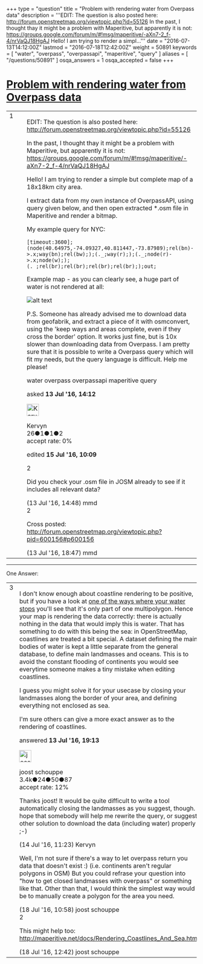 +++
type = "question"
title = "Problem with rendering water from Overpass data"
description = '''EDIT:  The question is also posted here: http://forum.openstreetmap.org/viewtopic.php?id=55126 In the past, I thought thay it might be a problem with Maperitive, but apparently it is not: https://groups.google.com/forum/m/#!msg/maperitive/-aXn7-2_f-4/nrVaQJ18HgAJ Hello! I am trying to render a simpl...'''
date = "2016-07-13T14:12:00Z"
lastmod = "2016-07-18T12:42:00Z"
weight = 50891
keywords = [ "water", "overpass", "overpassapi", "maperitive", "query" ]
aliases = [ "/questions/50891" ]
osqa_answers = 1
osqa_accepted = false
+++

<div class="headNormal">

# [Problem with rendering water from Overpass data](/questions/50891/problem-with-rendering-water-from-overpass-data)

</div>

<div id="main-body">

<div id="askform">

<table id="question-table" style="width:100%;">
<colgroup>
<col style="width: 50%" />
<col style="width: 50%" />
</colgroup>
<tbody>
<tr>
<td style="width: 30px; vertical-align: top"><div class="vote-buttons">
<span id="post-50891-upvote" class="ajax-command post-vote up" rel="nofollow" title="I like this post (click again to cancel)"> </span>
<div id="post-50891-score" class="post-score" title="current number of votes">
1
</div>
<span id="post-50891-downvote" class="ajax-command post-vote down" rel="nofollow" title="I dont like this post (click again to cancel)"> </span> <span id="favorite-mark" class="ajax-command favorite-mark" rel="nofollow" title="mark/unmark this question as favorite (click again to cancel)"> </span>
<div id="favorite-count" class="favorite-count">
&#10;</div>
</div></td>
<td><div id="item-right">
<div class="question-body">
<p>EDIT: The question is also posted here: <a href="http://forum.openstreetmap.org/viewtopic.php?id=55126">http://forum.openstreetmap.org/viewtopic.php?id=55126</a></p>
<p>In the past, I thought thay it might be a problem with Maperitive, but apparently it is not: <a href="https://groups.google.com/forum/m/#!msg/maperitive/-aXn7-2_f-4/nrVaQJ18HgAJ">https://groups.google.com/forum/m/#!msg/maperitive/-aXn7-2_f-4/nrVaQJ18HgAJ</a></p>
<p>Hello! I am trying to render a simple but complete map of a 18x18km city area.</p>
<p>I extract data from my own instance of OverpassAPI, using query given below, and then open extracted *.osm file in Maperitive and render a bitmap.</p>
<p>My example query for NYC:</p>
<pre><code>[timeout:3600];(node(40.64975,-74.09327,40.811447,-73.87989);rel(bn)-&gt;.x;way(bn);rel(bw););(._;way(r););(._;node(r)-&gt;.x;node(w););(._;rel(br);rel(br);rel(br);rel(br););out;</code></pre>
<p>Example map - as you can clearly see, a huge part of water is not rendered at all:</p>
<p><img src="/upfiles/NYC.jpg" alt="alt text" /></p>
<p>P.S. Someone has already advised me to download data from geofabrik, and extract a piece of it with osmconvert, using the 'keep ways and areas complete, even if they cross the border' option. It works just fine, but is 10x slower than downloading data from Overpass. I am pretty sure that it is possible to write a Overpass query which will fit my needs, but the query language is difficult. Help me please!</p>
</div>
<div id="question-tags" class="tags-container tags">
<span class="post-tag tag-link-water" rel="tag" title="see questions tagged &#39;water&#39;">water</span> <span class="post-tag tag-link-overpass" rel="tag" title="see questions tagged &#39;overpass&#39;">overpass</span> <span class="post-tag tag-link-overpassapi" rel="tag" title="see questions tagged &#39;overpassapi&#39;">overpassapi</span> <span class="post-tag tag-link-maperitive" rel="tag" title="see questions tagged &#39;maperitive&#39;">maperitive</span> <span class="post-tag tag-link-query" rel="tag" title="see questions tagged &#39;query&#39;">query</span>
</div>
<div id="question-controls" class="post-controls">
&#10;</div>
<div class="post-update-info-container">
<div class="post-update-info post-update-info-user">
<p>asked <strong>13 Jul '16, 14:12</strong></p>
<img src="https://secure.gravatar.com/avatar/83574717ad22ec1c6ed654911a88ff9d?s=32&amp;d=identicon&amp;r=g" class="gravatar" width="32" height="32" alt="Kervyn&#39;s gravatar image" />
<p><span>Kervyn</span><br />
<span class="score" title="26 reputation points">26</span><span title="1 badges"><span class="badge1">●</span><span class="badgecount">1</span></span><span title="1 badges"><span class="silver">●</span><span class="badgecount">1</span></span><span title="2 badges"><span class="bronze">●</span><span class="badgecount">2</span></span><br />
<span class="accept_rate" title="Rate of the user&#39;s accepted answers">accept rate:</span> <span title="Kervyn has no accepted answers">0%</span></p>
</img>
</div>
<div class="post-update-info post-update-info-edited">
<p><span> edited <strong>15 Jul '16, 10:09</strong> </span></p>
</div>
</div>
<div id="comments-container-50891" class="comments-container">
<span id="50894"></span>
<div id="comment-50894" class="comment">
<div id="post-50894-score" class="comment-score">
2
</div>
<div class="comment-text">
<p>Did you check your .osm file in JOSM already to see if it includes all relevant data?</p>
</div>
<div id="comment-50894-info" class="comment-info">
<span class="comment-age">(13 Jul '16, 14:48)</span> <span class="comment-user userinfo">mmd</span>
</div>
</div>
<span id="50900"></span>
<div id="comment-50900" class="comment">
<div id="post-50900-score" class="comment-score">
2
</div>
<div class="comment-text">
<p>Cross posted: <a href="http://forum.openstreetmap.org/viewtopic.php?pid=600156#p600156">http://forum.openstreetmap.org/viewtopic.php?pid=600156#p600156</a></p>
</div>
<div id="comment-50900-info" class="comment-info">
<span class="comment-age">(13 Jul '16, 18:47)</span> <span class="comment-user userinfo">mmd</span>
</div>
</div>
</div>
<div id="comment-tools-50891" class="comment-tools">
&#10;</div>
<div class="clear">
&#10;</div>
<div id="comment-50891-form-container" class="comment-form-container">
&#10;</div>
<div class="clear">
&#10;</div>
</div></td>
</tr>
</tbody>
</table>

------------------------------------------------------------------------

<div class="tabBar">

<span id="sort-top"></span>

<div class="headQuestions">

One Answer:

</div>

</div>

<span id="50901"></span>

<div id="answer-container-50901" class="answer">

<table style="width:100%;">
<colgroup>
<col style="width: 50%" />
<col style="width: 50%" />
</colgroup>
<tbody>
<tr>
<td style="width: 30px; vertical-align: top"><div class="vote-buttons">
<span id="post-50901-upvote" class="ajax-command post-vote up" rel="nofollow" title="I like this post (click again to cancel)"> </span>
<div id="post-50901-score" class="post-score" title="current number of votes">
3
</div>
<span id="post-50901-downvote" class="ajax-command post-vote down" rel="nofollow" title="I dont like this post (click again to cancel)"> </span>
</div></td>
<td><div class="item-right">
<div class="answer-body">
<p>I don't know enough about coastline rendering to be positive, but if you have a look at <a href="https://www.openstreetmap.org/way/179057060">one of the ways where your water stops</a> you'll see that it's only part of one multipolygon. Hence your map is rendering the data correctly: there is actually nothing in the data that would imply this is water. That has something to do with this being the sea: in OpenStreetMap, coastlines are treated a bit special. A dataset defining the main bodies of water is kept a little separate from the general database, to define main landmasses and oceans. This is to avoid the constant flooding of continents you would see everytime someone makes a tiny mistake when editing coastlines.</p>
<p>I guess you might solve it for your usecase by closing your landmasses along the border of your area, and defining everything not enclosed as sea.</p>
<p>I'm sure others can give a more exact answer as to the rendering of coastlines.</p>
</div>
<div class="answer-controls post-controls">
&#10;</div>
<div class="post-update-info-container">
<div class="post-update-info post-update-info-user">
<p>answered <strong>13 Jul '16, 19:13</strong></p>
<img src="https://secure.gravatar.com/avatar/1df835d513b1282e0edd7405d29cd8d9?s=32&amp;d=identicon&amp;r=g" class="gravatar" width="32" height="32" alt="joost%20schouppe&#39;s gravatar image" />
<p><span>joost schouppe</span><br />
<span class="score" title="3427 reputation points"><span>3.4k</span></span><span title="24 badges"><span class="badge1">●</span><span class="badgecount">24</span></span><span title="50 badges"><span class="silver">●</span><span class="badgecount">50</span></span><span title="87 badges"><span class="bronze">●</span><span class="badgecount">87</span></span><br />
<span class="accept_rate" title="Rate of the user&#39;s accepted answers">accept rate:</span> <span title="joost schouppe has 9 accepted answers">12%</span></p>
</div>
</div>
<div id="comments-container-50901" class="comments-container">
<span id="50905"></span>
<div id="comment-50905" class="comment">
<div id="post-50905-score" class="comment-score">
&#10;</div>
<div class="comment-text">
<p>Thanks joost! It would be quite difficult to write a tool automatically closing the landmasses as you suggest, though. I hope that somebody will help me rewrite the query, or suggest other solution to download the data (including water) properly ;-)</p>
</div>
<div id="comment-50905-info" class="comment-info">
<span class="comment-age">(14 Jul '16, 11:23)</span> <span class="comment-user userinfo">Kervyn</span>
</div>
</div>
<span id="50965"></span>
<div id="comment-50965" class="comment">
<div id="post-50965-score" class="comment-score">
&#10;</div>
<div class="comment-text">
<p>Well, I'm not sure if there's a way to let overpass return you data that doesn't exist :) (i.e. continents aren't regular polygons in OSM) But you could refrase your question into "how to get closed landmasses with overpass" or something like that. Other than that, I would think the simplest way would be to manually create a polygon for the area you need.</p>
</div>
<div id="comment-50965-info" class="comment-info">
<span class="comment-age">(18 Jul '16, 10:58)</span> <span class="comment-user userinfo">joost schouppe</span>
</div>
</div>
<span id="50967"></span>
<div id="comment-50967" class="comment">
<div id="post-50967-score" class="comment-score">
2
</div>
<div class="comment-text">
<p>This might help too: <a href="http://maperitive.net/docs/Rendering_Coastlines_And_Sea.html">http://maperitive.net/docs/Rendering_Coastlines_And_Sea.html</a></p>
</div>
<div id="comment-50967-info" class="comment-info">
<span class="comment-age">(18 Jul '16, 12:42)</span> <span class="comment-user userinfo">joost schouppe</span>
</div>
</div>
</div>
<div id="comment-tools-50901" class="comment-tools">
&#10;</div>
<div class="clear">
&#10;</div>
<div id="comment-50901-form-container" class="comment-form-container">
&#10;</div>
<div class="clear">
&#10;</div>
</div></td>
</tr>
</tbody>
</table>

</div>

<div class="paginator-container-left">

</div>

</div>

</div>

